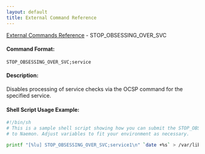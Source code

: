 ```yaml
---
layout: default
title: External Command Reference
---
```


<!--
************************************************
* AUTO GENERATED PAGE - USE ./update SCRIPT
************************************************
-->

<span class="glyphicon glyphicon-arrow-up"></span><a href="index.html"> External Commands Reference</a> - STOP_OBSESSING_OVER_SVC<br>


#### Command Format:

`STOP_OBSESSING_OVER_SVC;service`

#### Description:

Disables processing of service checks via the OCSP command for the specified service.

#### Shell Script Usage Example:

```sh
#!/bin/sh
# This is a sample shell script showing how you can submit the STOP_OBSESSING_OVER_SVC command
# to Naemon. Adjust variables to fit your environment as necessary.

printf "[%lu] STOP_OBSESSING_OVER_SVC;service1\n" `date +%s` > /var/lib/naemon/naemon.cmd
```



